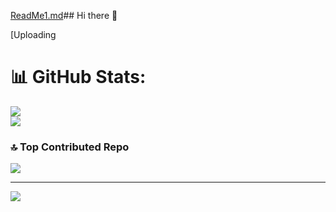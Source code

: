 [ReadMe1.md](https://github.com/user-attachments/files/15934306/ReadMe1.md)## Hi there 👋

<!--
**vuong123s/vuong123s** is a ✨ _special_ ✨ repository because its `README.md` (this file) appears on your GitHub profile.

Here are some ideas to get you started:

- 🔭 I’m currently working on ...
- 🌱 I’m currently learning ...
- 👯 I’m looking to collaborate on ...
- 🤔 I’m looking for help with ...
- 💬 Ask me about ...
- 📫 How to reach me: ...
- 😄 Pronouns: ...
- ⚡ Fun fact: ...
-->
[Uploading 
# 📊 GitHub Stats:
![](https://github-readme-streak-stats.herokuapp.com/?user=vuong123s&theme=dark&hide_border=false)<br/>
![](https://github-readme-stats.vercel.app/api/top-langs/?username=vuong123s&theme=dark&hide_border=false&include_all_commits=false&count_private=false&layout=compact)



### 🔝 Top Contributed Repo
![](https://github-contributor-stats.vercel.app/api?username=vuong123s&limit=5&theme=dark&combine_all_yearly_contributions=true)

---
[![](https://visitcount.itsvg.in/api?id=vuong123s&icon=0&color=0)](https://visitcount.itsvg.in)

<!-- Proudly created with GPRM ( https://gprm.itsvg.in ) -->
